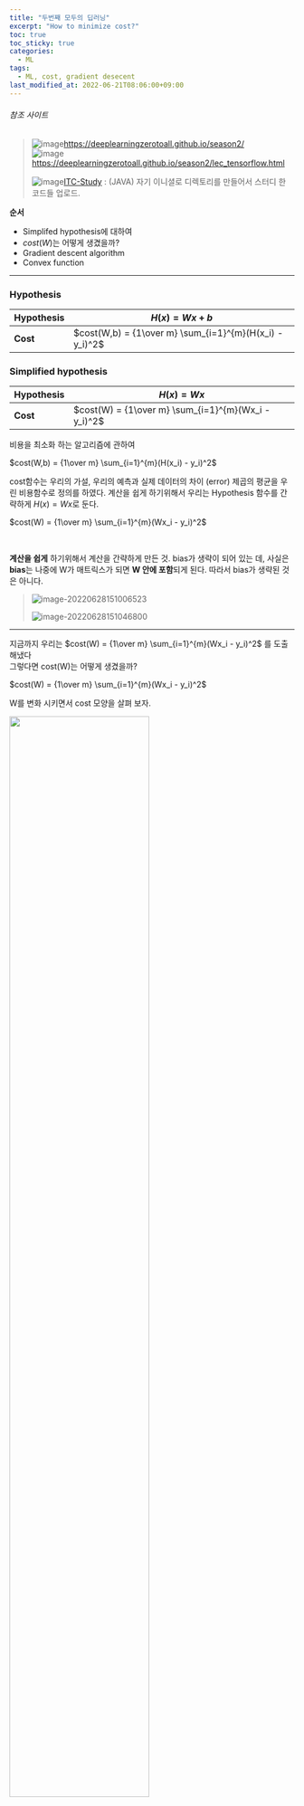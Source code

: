 ```yaml
---
title: "두번째 모두의 딥러닝"
excerpt: "How to minimize cost?"
toc: true
toc_sticky: true
categories:
  - ML
tags:
  - ML, cost, gradient desecent
last_modified_at: 2022-06-21T08:06:00+09:00
---
```






###### 참조 사이트

> ![image](https://deeplearningzerotoall.github.io/season2/assets/github.png)https://deeplearningzerotoall.github.io/season2/   
> ![image](https://deeplearningzerotoall.github.io/season2/assets/github.png)https://deeplearningzerotoall.github.io/season2/lec_tensorflow.html 
>
> ![image](https://deeplearningzerotoall.github.io/season2/assets/github.png)[ITC-Study](github.com/orgs/ISEL-HGU/repositories)
> : (JAVA) 자기 이니셜로 디렉토리를 만들어서 스터디 한 코드들 업로드.

**순서**

- Simplifed hypothesis에 대하여
- $cost(W)$는 어떻게 생겼을까?
- Gradient descent algorithm
- Convex function

---



### Hypothesis

| Hypothesis | $H(x) = Wx + b$                                         |
| ---------- | ------------------------------------------------------- |
| **Cost**   | $cost(W,b) = {1\over m} \sum_{i=1}^{m}(H(x_i) - y_i)^2$ |

### Simplified hypothesis

| Hypothesis | $H(x) = Wx$                                         |
| ---------- | --------------------------------------------------- |
| **Cost**   | $cost(W) = {1\over m} \sum_{i=1}^{m}(Wx_i - y_i)^2$ |

비용을 최소화 하는 알고리즘에 관하여

$cost(W,b) = {1\over m} \sum_{i=1}^{m}(H(x_i) - y_i)^2$

cost함수는 우리의 가설, 우리의 예측과 실제 데이터의 차이 (error) 제곱의 평균을 우린 비용함수로 정의를 하였다. 계산을 쉽게 하기위해서 우리는 Hypothesis 함수를 간략하게 $H(x) = Wx$로 둔다.

$cost(W) = {1\over m} \sum_{i=1}^{m}(Wx_i - y_i)^2$	

​					

**계산을 쉽게** 하기위해서 계산을 간략하게 만든 것.
bias가 생략이 되어 있는 데, 사실은 **bias**는 나중에 W가 매트릭스가 되면 **W 안에 포함**되게 된다.
따라서 bias가 생략된 것은 아니다.

> ![image-20220628151006523](../../assets/images/posts/2022-06-21-Second-deeplearning//image-20220628151006523.png)
>
> 
>
> ![image-20220628151046800](../../assets/images/posts/2022-06-21-Second-deeplearning//image-20220628151046800.png)

---



지금까지 우리는 $cost(W) = {1\over m} \sum_{i=1}^{m}(Wx_i - y_i)^2$ 를 도출 해냈다  
그렇다면 cost(W)는 어떻게 생겼을까?

$cost(W) = {1\over m} \sum_{i=1}^{m}(Wx_i - y_i)^2$

W를 변화 시키면서 cost 모양을 살펴 보자.



<img src="../../assets/images/posts/두번째 모두의 딥러닝/image-20220623003337692.png" width="70%" >  

W값에 각각 {0, 1, 2, 3}을 대입하면 다음과 같이 값을 도출 할 수 있다.  
이를 그래프에 포인트로 찍어보면 다음과 같다.

<img src="../../assets/images/posts/두번째 모두의 딥러닝/image-20220623003415457.png" width="70%">



이를 바탕으로 cost(W)를 컴퓨터로 좀 더 조밀하게 그래프를 그려 보면 다음과 같이 결과를 얻을 수 있다.

<img src="../../assets/images/posts/두번째 모두의 딥러닝/image-20220623003605415.png" width=70%>

이전 강의에서 <u>머신 러닝이란 cost를 최저점으로 만드는 W를 찾아가는 과정</u>이라고 소개한 적 있다. 따라서 우리의 목표는 cost가 가장 작게 되는 W를 구하는 것이다. 사람 입장에서 그래프를 눈으로 본다면 굉장히 쉽게 찾을 수 있다(이차원 그래프에서 가장 아래부분을 가리키는 값이다.). 하지만 컴퓨터는 그렇지 않다. 컴퓨터는 어디가 최저점인 지 분별할 수 없기 때문에 최저점을 기계적으로 알고리즘적으로 찾는 방법이 필요하다.

그 중에 널리 알려진 방법이 ***Gradient decent algorithm***이다. 우리말로 하면 경사하강알고리즘이라고 하는 데, 경사를 따라 내려가면서 <u>최저점을 찾도록 설계된 알고리즘</u>이다. 



엔지니어링 문제의 대부분은 최적화 문제이고, 최적화 문제는 이득을 최대화 시키거나 손실을 최소화 시키는 방법을 찾는 것이다.



### Gradient descent algorithm(경사 하강 알고리즘)

![image-20220628152018256](../../assets/images/posts/2022-06-21-Second-deeplearning//image-20220628152018256.png)

이 알고리즘은 변수가 한 두개 뿐만 아니라, 여러개 일때도 사용할 수 있는 굉장히 좋은 알고리즘이다. $Cost(w_1,w_2,w_3,...)$

기본 개념은 함수의 기울기(경사: Gradient)를 구하고 경사의 반대 방향으로 이동시켜 극값(기울기가 0인 값)에 극한으로 가까이 이를 때 까지 이를 반복시키는 것이다.

경사를 따라 내려가면서, 최저점을 찾도록 만들어진 알고리즘. 최적화(손실을 최소화하는 과정)



#### Algorithm

$$
\begin{aligned}
Repeat\space until\space convergence\space to\space 0 \space \{\\
	W := W-\alpha\displaystyle \frac{\partial}{\partial w}\frac{1}{2m}\sum_{i=1}^{m}(W(x_i)-y_i)^2\\
\}
\end{aligned}
$$

Gradient descent algorithm은 비교적 간단하다. Cost함수의 미분을 구한다음 그 미분값에 learning rate 값을 곱한 값 만큼 W에 빼주어 기울기 값을 조정하는 것이다. 그래프로 나타내면 다음과 같다.

<img src="../../assets/images/posts/2022-06-21-Second-deeplearning//image-20220628154312455.png" alt="image-20220628154312455" style="zoom: 50%;" />

위의 이차함수는 Cost function이다. 위와 같이 해당되는 W값에서 gradient(기울기)를 알아낸 다음 그 만큼 W값을 조정함으로써 W의 기울기가 0으로 수렴할 수 있도록 이 과정을 반복한다.

Parameter인 $W$값을 조정하는 식의 미분은 다음과 같다.

<img src="../../assets/images/posts/2022-06-21-Second-deeplearning//image-20220628154934315.png" alt="image-20220628154934315" style="zoom:50%;" />



하지만 Gradient descent algorithm의 한계도 분명이 존재한다.
이는 local minimum또한 최저점으로 판단한다는 문제이다.<img src="../../assets/images/posts/2022-06-21-Second-deeplearning//image-20220628152018256.png" alt="image-20220628152018256" style="zoom:50%;" />

우리가 위에서 봤던 이 그래프를 자세히 보면, local-mimimum(즉 기울기가 0이 되는 부분)이 여러군 데 위치하고 있다는 것을 알 수 있다. Gradient descent algorithm은 local-minimum에 갖힌 경우 벗어나기 어렵다는 한계점이 있다. 그래서 우리는 ***Convex function***에서만 gradient descent algorithm을 사용하는 것이 바람직하다.

> 생각해볼 거리
>
> - learning rate가 만일 크다면?
> - Convex 함수는 어떻게 알아낼 수 있나?



